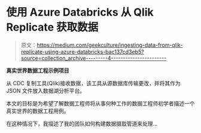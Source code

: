 # 使用 Azure Databricks 从 Qlik Replicate 获取数据

> 原文：<https://medium.com/geekculture/ingesting-data-from-qlik-replicate-using-azure-databricks-bac137cd3eb5?source=collection_archive---------4----------------------->

**真实世界数据工程示例项目**

从 CDC 复制工具(Qlik)接收数据，该工具从源数据库传输更改，并将其作为 JSON 文件放入数据湖分析平台。

本文的目标是为希望了解数据工程师将从事何种工作的数据工程师初学者描述一个真实世界的数据工程用例。

在这种情况下，我描述了我的团队如何构建数据摄取管道来处理…
